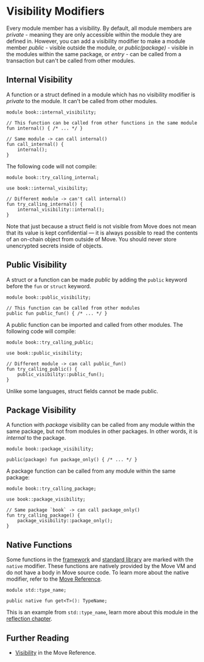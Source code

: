 # Visibility Modifiers

Every module member has a visibility. By default, all module members are _private_ - meaning they
are only accessible within the module they are defined in. However, you can add a visibility
modifier to make a module member _public_ - visible outside the module, or _public(package)_ -
visible in the modules within the same package, or _entry_ - can be called from a transaction but
can't be called from other modules.

## Internal Visibility

A function or a struct defined in a module which has no visibility modifier is _private_ to the
module. It can't be called from other modules.

```move
module book::internal_visibility;

// This function can be called from other functions in the same module
fun internal() { /* ... */ }

// Same module -> can call internal()
fun call_internal() {
    internal();
}
```

The following code will not compile:

<!-- TODO: add failure flag to example -->

```move
module book::try_calling_internal;

use book::internal_visibility;

// Different module -> can't call internal()
fun try_calling_internal() {
    internal_visibility::internal();
}
```

Note that just because a struct field is not visible from Move does not mean that its value is kept
confidential &mdash; it is always possible to read the contents of an on-chain object from outside
of Move. You should never store unencrypted secrets inside of objects.

## Public Visibility

A struct or a function can be made _public_ by adding the `public` keyword before the `fun` or
`struct` keyword.

```move
module book::public_visibility;

// This function can be called from other modules
public fun public_fun() { /* ... */ }
```

A public function can be imported and called from other modules. The following code will compile:

```move
module book::try_calling_public;

use book::public_visibility;

// Different module -> can call public_fun()
fun try_calling_public() {
    public_visibility::public_fun();
}
```

Unlike some languages, struct fields cannot be made public.

## Package Visibility

A function with _package_ visibility can be called from any module within the same package, but not
from modules in other packages. In other words, it is _internal_ to the package.

```move
module book::package_visibility;

public(package) fun package_only() { /* ... */ }
```

A package function can be called from any module within the same package:

```move
module book::try_calling_package;

use book::package_visibility;

// Same package `book` -> can call package_only()
fun try_calling_package() {
    package_visibility::package_only();
}
```

## Native Functions

Some functions in the [framework](./../programmability/sui-framework.md) and
[standard library](./standard-library.md) are marked with the `native` modifier. These functions are
natively provided by the Move VM and do not have a body in Move source code. To learn more about the
native modifier, refer to the
[Move Reference](/reference/functions.html?highlight=native#native-functions).

```move
module std::type_name;

public native fun get<T>(): TypeName;
```

This is an example from `std::type_name`, learn more about this module in the
[reflection chapter](./type-reflection.md).

## Further Reading

- [Visibility](/reference/functions.html#visibility) in the Move Reference.
